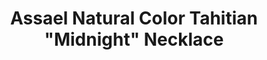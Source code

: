 ---
title: Assael Natural Color Tahitian "Midnight" Necklace
description: |
specs: |
  Tahitian Natural Color Cultured Pearl 5 Row Necklace, 242 Pearls, 8.9 - 14.3mm. 18K White Gold Adjustable Clasp.
images:
  - image_path: /uploads/assael-natural-color-tahitian-midnight-necklace.jpg
_category:
order_number: 11
categories:
  - necklaces
---